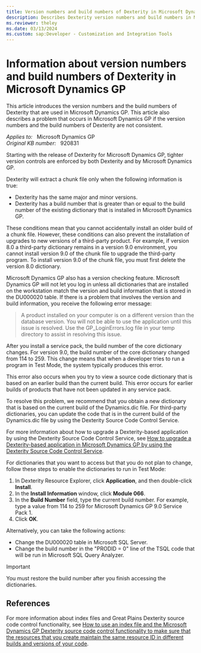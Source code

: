 ```yaml
---
title: Version numbers and build numbers of Dexterity in Microsoft Dynamics GP
description: Describes Dexterity version numbers and build numbers in Microsoft Dynamics GP. Also contains solutions for a related login problem if the version and the build numbers of Dexterity are not consistent.
ms.reviewer: theley
ms.date: 03/13/2024
ms.custom: sap:Developer - Customization and Integration Tools
---
```

# Information about version numbers and build numbers of Dexterity in Microsoft Dynamics GP

This article introduces the version numbers and the build numbers of Dexterity that are used in Microsoft Dynamics GP. This article also describes a problem that occurs in Microsoft Dynamics GP if the version numbers and the build numbers of Dexterity are not consistent.

_Applies to:_ &nbsp; Microsoft Dynamics GP  
_Original KB number:_ &nbsp; 920831

Starting with the release of Dexterity for Microsoft Dynamics GP, tighter version controls are enforced by both Dexterity and by Microsoft Dynamics GP.

Dexterity will extract a chunk file only when the following information is true:

- Dexterity has the same major and minor versions.
- Dexterity has a build number that is greater than or equal to the build number of the existing dictionary that is installed in Microsoft Dynamics GP.

These conditions mean that you cannot accidentally install an older build of a chunk file. However, these conditions can also prevent the installation of upgrades to new versions of a third-party product. For example, if version 8.0 a third-party dictionary remains in a version 9.0 environment, you cannot install version 9.0 of the chunk file to upgrade the third-party program. To install version 9.0 of the chunk file, you must first delete the version 8.0 dictionary.

Microsoft Dynamics GP also has a version checking feature. Microsoft Dynamics GP will not let you log in unless all dictionaries that are installed on the workstation match the version and build information that is stored in the DU000020 table. If there is a problem that involves the version and build information, you receive the following error message:

> A product installed on your computer is on a different version than the database version. You will not be able to use the application until this issue is resolved. Use the GP_LoginErrors.log file in your temp directory to assist in resolving this issue.

After you install a service pack, the build number of the core dictionary changes. For version 9.0, the build number of the core dictionary changed from 114 to 259. This change means that when a developer tries to run a program in Test Mode, the system typically produces this error.

This error also occurs when you try to view a source code dictionary that is based on an earlier build than the current build. This error occurs for earlier builds of products that have not been updated in any service pack.

To resolve this problem, we recommend that you obtain a new dictionary that is based on the current build of the Dynamics.dic file. For third-party dictionaries, you can update the code that is in the current build of the Dynamics.dic file by using the Dexterity Source Code Control Service.

For more information about how to upgrade a Dexterity-based application by using the Dexterity Source Code Control Service, see [How to upgrade a Dexterity-based application in Microsoft Dynamics GP by using the Dexterity Source Code Control Service](https://support.microsoft.com/topic/how-to-upgrade-a-dexterity-based-application-in-microsoft-dynamics-gp-by-using-the-dexterity-source-code-control-service-9a592921-430d-e33b-9ab5-b7072dd9d026).

For dictionaries that you want to access but that you do not plan to change, follow these steps to enable the dictionaries to run in Test Mode:

1. In Dexterity Resource Explorer, click **Application**, and then double-click **Install**.
2. In the **Install Information** window, click **Module 066**.
3. In the **Build Number** field, type the current build number. For example, type a value from 114 to 259 for Microsoft Dynamics GP 9.0 Service Pack 1.
4. Click **OK**.

Alternatively, you can take the following actions:

- Change the DU000020 table in Microsoft SQL Server.
- Change the build number in the "PRODID = 0" line of the TSQL code that will be run in Microsoft SQL Query Analyzer.

> [!IMPORTANT]
> You must restore the build number after you finish accessing the dictionaries.

## References

For more information about index files and Great Plains Dexterity source code control functionality, see [How to use an index file and the Microsoft Dynamics GP Dexterity source code control functionality to make sure that the resources that you create maintain the same resource ID in different builds and versions of your code](https://support.microsoft.com/topic/how-to-use-an-index-file-and-the-microsoft-dynamics-gp-dexterity-source-code-control-functionality-to-make-sure-that-the-resources-that-you-create-maintain-the-same-resource-id-in-different-builds-and-versions-of-your-code-02402cc4-d884-afcf-d910-1d47722c18cc).
